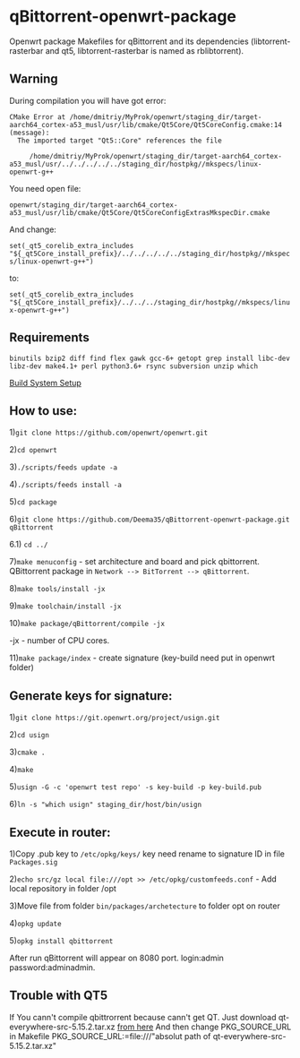 # qBittorrent-openwrt-package
Openwrt package Makefiles for qBittorrent and its dependencies (libtorrent-rasterbar and qt5, libtorrent-rasterbar is named as rblibtorrent).

## Warning

During compilation you will have got error:
```
CMake Error at /home/dmitriy/MyProk/openwrt/staging_dir/target-aarch64_cortex-a53_musl/usr/lib/cmake/Qt5Core/Qt5CoreConfig.cmake:14 (message):
  The imported target "Qt5::Core" references the file

     /home/dmitriy/MyProk/openwrt/staging_dir/target-aarch64_cortex-a53_musl/usr/../../../../../staging_dir/hostpkg//mkspecs/linux-openwrt-g++
```

You need open file: 

`openwrt/staging_dir/target-aarch64_cortex-a53_musl/usr/lib/cmake/Qt5Core/Qt5CoreConfigExtrasMkspecDir.cmake`

And change:

`set(_qt5_corelib_extra_includes "${_qt5Core_install_prefix}/../../../../../staging_dir/hostpkg//mkspecs/linux-openwrt-g++")`

to:

`set(_qt5_corelib_extra_includes "${_qt5Core_install_prefix}/../../../staging_dir/hostpkg//mkspecs/linux-openwrt-g++")`

## Requirements

`binutils bzip2 diff find flex gawk gcc-6+ getopt grep install libc-dev libz-dev make4.1+ perl python3.6+ rsync subversion unzip which`

[Build System Setup](https://openwrt.org/docs/guide-developer/build-system/install-buildsystem)

## How to use:

1)`git clone https://github.com/openwrt/openwrt.git`

2)`cd openwrt`

3)`./scripts/feeds update -a`

4)`./scripts/feeds install -a`

5)`cd package`

6)`git clone https://github.com/Deema35/qBittorrent-openwrt-package.git qBittorrent`

6.1) `cd ../`

7)`make menuconfig` - set architecture and board and pick qbittorrent. QBittorrent package in `Network --> BitTorrent --> qBittorrent`.

8)`make tools/install -jx`

9)`make toolchain/install -jx`

10)`make package/qBittorrent/compile -jx`

-jx - number of CPU cores.

11)`make package/index` - create signature (key-build need put in openwrt folder)

## Generate keys for signature:

1)`git clone https://git.openwrt.org/project/usign.git`

2)`cd usign`

3)`cmake .`

4)`make`

5)`usign -G -c 'openwrt test repo' -s key-build -p key-build.pub`

6)`ln -s "which usign" staging_dir/host/bin/usign`

## Execute in router:

1)Copy .pub key to `/etc/opkg/keys/` key need rename to signature ID in file `Packages.sig`

2)`echo src/gz local file:///opt >> /etc/opkg/customfeeds.conf` - Add local repository in folder /opt

3)Move file from folder `bin/packages/archetecture` to folder opt on router

4)`opkg update`

5)`opkg install qbittorrent`

After run qBittorrent will appear on 8080 port. login:admin password:adminadmin.


## Trouble with QT5

If You cann't compile qbittrorrent because cann't get QT. Just download qt-everywhere-src-5.15.2.tar.xz [from here](https://cloud.mail.ru/public/vgHx/yocdXaadZ) And then change PKG_SOURCE_URL in Makefile PKG_SOURCE_URL:=file:///"absolut path of qt-everywhere-src-5.15.2.tar.xz"